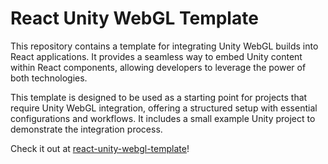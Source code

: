 # React Unity WebGL Template

This repository contains a template for integrating Unity WebGL builds into React applications. It provides a seamless way to embed Unity content within React components, allowing developers to leverage the power of both technologies.

This template is designed to be used as a starting point for projects that require Unity WebGL integration, offering a structured setup with essential configurations and workflows. It includes a small example Unity project to demonstrate the integration process.

Check it out at [react-unity-webgl-template](https://template.react-unity-webgl.dev)!
